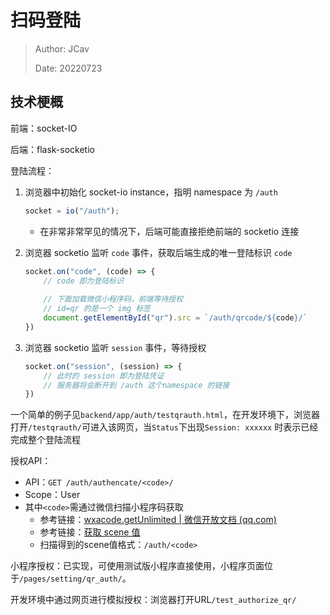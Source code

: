 # 扫码登陆

> Author: JCav
>
> Date: 20220723



## 技术梗概

前端：socket-IO

后端：flask-socketio



登陆流程：

1. 浏览器中初始化 socket-io instance，指明 namespace 为 `/auth`
   ```js
   socket = io("/auth");
   ```

   * 在非常非常罕见的情况下，后端可能直接拒绝前端的 socketio 连接

2. 浏览器 socketio 监听 `code` 事件，获取后端生成的唯一登陆标识 `code`

   ```js
   socket.on("code", (code) => {
       // code 即为登陆标识
       
       // 下面加载微信小程序码，前端等待授权
       // id=qr 的是一个 img 标签
       document.getElementById("qr").src = `/auth/qrcode/${code}/`
   })
   ```

3. 浏览器 socketio 监听 `session` 事件，等待授权

   ```js
   socket.on("session", (session) => {
       // 此时的 session 即为登陆凭证
       // 服务器将会断开到 /auth 这个namespace 的链接
   })
   ```

一个简单的例子见`backend/app/auth/testqrauth.html`，在开发环境下，浏览器打开`/testqrauth/`可进入该网页，当`Status`下出现`Session: xxxxxx` 时表示已经完成整个登陆流程



授权API：

* API：`GET /auth/authencate/<code>/`
* Scope：User
* 其中`<code>`需通过微信扫描小程序码获取
  * 参考链接：[wxacode.getUnlimited | 微信开放文档 (qq.com)](https://developers.weixin.qq.com/miniprogram/dev/api-backend/open-api/qr-code/wxacode.getUnlimited.html)
  * 参考链接：[获取 scene 值](https://developers.weixin.qq.com/miniprogram/dev/api-backend/open-api/qr-code/wxacode.getUnlimited.html#获取-scene-值)
  * 扫描得到的scene值格式：`/auth/<code>`



小程序授权：已实现，可使用测试版小程序直接使用，小程序页面位于`/pages/setting/qr_auth/`。

开发环境中通过网页进行模拟授权：浏览器打开URL`/test_authorize_qr/`
